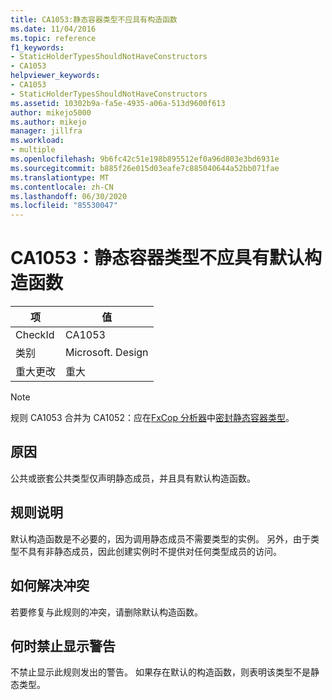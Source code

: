 ```yaml
---
title: CA1053:静态容器类型不应具有构造函数
ms.date: 11/04/2016
ms.topic: reference
f1_keywords:
- StaticHolderTypesShouldNotHaveConstructors
- CA1053
helpviewer_keywords:
- CA1053
- StaticHolderTypesShouldNotHaveConstructors
ms.assetid: 10302b9a-fa5e-4935-a06a-513d9600f613
author: mikejo5000
ms.author: mikejo
manager: jillfra
ms.workload:
- multiple
ms.openlocfilehash: 9b6fc42c51e198b895512ef0a96d803e3bd6931e
ms.sourcegitcommit: b885f26e015d03eafe7c885040644a52bb071fae
ms.translationtype: MT
ms.contentlocale: zh-CN
ms.lasthandoff: 06/30/2020
ms.locfileid: "85530047"
---
```

# <a name="ca1053-static-holder-types-should-not-have-default-constructors"></a>CA1053：静态容器类型不应具有默认构造函数

|项|值|
|-|-|
|CheckId|CA1053|
|类别|Microsoft. Design|
|重大更改|重大|

> [!NOTE]
> 规则 CA1053 合并为 CA1052：应在[FxCop 分析器](migrate-from-legacy-analysis-to-fxcop-analyzers.md)中[密封静态容器类型](ca1052.md)。

## <a name="cause"></a>原因

公共或嵌套公共类型仅声明静态成员，并且具有默认构造函数。

## <a name="rule-description"></a>规则说明

默认构造函数是不必要的，因为调用静态成员不需要类型的实例。 另外，由于类型不具有非静态成员，因此创建实例时不提供对任何类型成员的访问。

## <a name="how-to-fix-violations"></a>如何解决冲突

若要修复与此规则的冲突，请删除默认构造函数。

## <a name="when-to-suppress-warnings"></a>何时禁止显示警告

不禁止显示此规则发出的警告。 如果存在默认的构造函数，则表明该类型不是静态类型。
